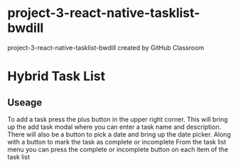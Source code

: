 # project-3-react-native-tasklist-bwdill
project-3-react-native-tasklist-bwdill created by GitHub Classroom

# Hybrid Task List

## Useage
To add a task press the plus button in the upper right corner. This will bring up the add task modal where you can enter a task name and description.
There will also be a button to pick a date and bring up the date picker. Along with a button to mark the task as complete or incomplete
From the task list menu you can press the complete or incomplete button on each item of the task list
